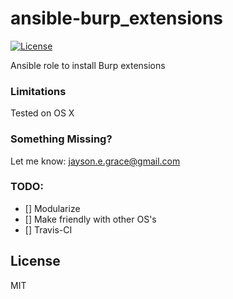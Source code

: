 # ansible-burp_extensions
[![License](http://img.shields.io/:license-mit-blue.svg)](http://doge.mit-license.org)

Ansible role to install Burp extensions

### Limitations
Tested on OS X

### Something Missing?
Let me know: jayson.e.grace@gmail.com

### TODO:
- [] Modularize
- [] Make friendly with other OS's
- [] Travis-CI

## License
MIT

